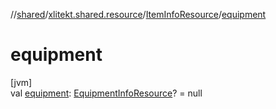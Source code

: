 //[shared](../../../index.md)/[xlitekt.shared.resource](../index.md)/[ItemInfoResource](index.md)/[equipment](equipment.md)

# equipment

[jvm]\
val [equipment](equipment.md): [EquipmentInfoResource](../-equipment-info-resource/index.md)? = null

